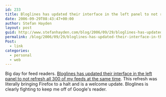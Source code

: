 ```yaml
---
id: 233
title: Bloglines has updated their interface in the left panel to not refresh all 300 of my feeds at the same time
date: 2006-09-29T08:43:47+00:00
author: Stefan Hayden
layout: post
guid: http://www.stefanhayden.com/blog/2006/09/29/bloglines-has-updated-their-interface-in-the-left-panel-to-not-refresh-all-300-of-my-feeds-at-the-same-time/
permalink: /blog/2006/09/29/bloglines-has-updated-their-interface-in-the-left-panel-to-not-refresh-all-300-of-my-feeds-at-the-same-time/
Post:
  - link
categories:
  - personal
  - web
---
```

<p>Big day for feed readers. <a href="http://www.bloglines.com/about/news#122">Bloglines has updated their interface in the left panel to not refresh all 300 of my feeds at the same time</a>. This refresh was literally bringing Firefox to a halt and is a welcome update. Bloglines is clearly fighting to keep me off of Google's reader.
</p>
